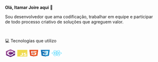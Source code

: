 <strong>Olá, Itamar Joire aqui</strong> 👋
 
<p>Sou desenvolvedor que ama codificação, trabalhar em equipe e participar de todo processo criativo de soluções que agreguem valor.</p></br>

💻 Tecnologias que utilizo
<div style="display: inline_block">
  <img align="center" alt="Itamar-Csharp" height="26" width="36" src="https://raw.githubusercontent.com/devicons/devicon/master/icons/csharp/csharp-original.svg">
  <img align="center" alt="Itamar-Js" height="22" width="34" src="https://raw.githubusercontent.com/devicons/devicon/master/icons/javascript/javascript-plain.svg">
  <img align="center" alt="Itamar-HTML" height="22" width="34" src="https://raw.githubusercontent.com/devicons/devicon/master/icons/html5/html5-original.svg">
  <img align="center" alt="Itamar-CSS" height="22" width="34" src="https://raw.githubusercontent.com/devicons/devicon/master/icons/css3/css3-original.svg">
 <img align="center" alt="Itamar-React" height="22" width="34" src="https://raw.githubusercontent.com/devicons/devicon/master/icons/react/react-original.svg">
</div>



  
